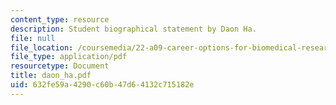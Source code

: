 ```yaml
---
content_type: resource
description: Student biographical statement by Daon Ha.
file: null
file_location: /coursemedia/22-a09-career-options-for-biomedical-research-fall-2006/632fe59a4290c60b47d64132c715182e_daon_ha.pdf
file_type: application/pdf
resourcetype: Document
title: daon_ha.pdf
uid: 632fe59a-4290-c60b-47d6-4132c715182e
---
```


